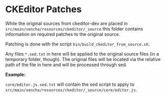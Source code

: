 # CKEditor Patches

While the original sources from ckeditor-dev are placed in `src/main/sencha/resources/ckeditor/_source`
this folder contains information on required patches to the original source.

Patching is done with the script `bin/build_ckeditor_from_source.sh`.
 
 
Any files `*.sed.txt` in here will be applied to the original source files (in a
temporary folder, though). The original files will be located via the relative path
of the file in here and will be processed through sed.

**Example:**

`core/editor.js.sed.txt` will contain the sed script to apply to
`src/main/sencha/resources/ckeditor/_source/core/editor.js`.
